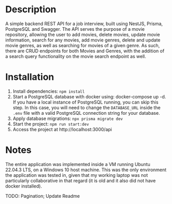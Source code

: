 # Description
A simple backend REST API for a job interview, built using NestJS, Prisma, PostgreSQL and Swagger. The API serves the purpose of a movie repository, allowing the user to add movies, delete movies, update movie information, search for any movies, add movie genres, delete and update movie genres, as well as searching for movies of a given genre. As such, there are CRUD endpoints for both Movies and Genres, with the addition of a search query functionality on the movie search endpoint as well.

# Installation

1. Install dependencies: `npm install`
2. Start a PostgreSQL database with docker using: docker-compose up -d. If you have a local instance of PostgreSQL running, you can skip this step. In this case, you will need to change the `DATABASE_URL` inside the `.env` file with a valid PostgreSQL connection string for your database.
3. Apply database migrations: `npx prisma migrate dev`
4. Start the project: `npm run start:dev`
5. Access the project at http://localhost:3000/api


# Notes

The entire application was implemented inside a VM running Ubuntu 22.04.3 LTS, on a Windows 10 host machine. This was the only environment the application was tested in, given that my working laptop was not particularly collaborative in that regard (it is old and it also did not have docker installed).

TODO: Pagination; Update Readme